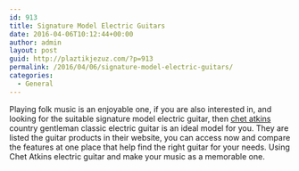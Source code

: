 ```yaml
---
id: 913
title: Signature Model Electric Guitars
date: 2016-04-06T10:12:44+00:00
author: admin
layout: post
guid: http://plaztikjezuz.com/?p=913
permalink: /2016/04/06/signature-model-electric-guitars/
categories:
  - General
---
```

Playing folk music is an enjoyable one, if you are also interested in, and looking for the suitable signature model electric guitar, then [chet atkins](http://www.musiciansfriend.com/guitars/gretsch-guitars-g6122-1962-chet-atkins-country-gentleman-electric-guitar) country gentleman classic electric guitar is an ideal model for you. They are listed the guitar products in their website, you can access now and compare the features at one place that help find the right guitar for your needs. Using Chet Atkins electric guitar and make your music as a memorable one.